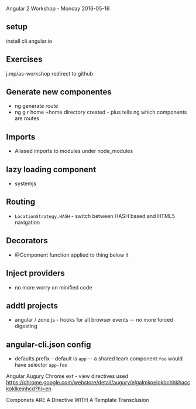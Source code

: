 Angular 2 Workshop - Monday 2016-05-16

## setup
install cli.angular.io

## Exercises
j.mp/as-workshop redirect to github

## Generate new componentes
- ng generate route <route>
- ng g r home
+home directory created - plus tells ng which components are routes 

## Imports
 - Aliased imports to modules under node_modules

## lazy loading component
- systemjs

## Routing
- `LocationStrategy.HASH` - switch between HASH based and HTML5 navigation


## Decorators 
- @Component function applied to thing below it

## Inject providers
- no more worry on minified code

## addtl projects
- angular / zone.js - hooks for all browser events
-- no more forced digesting

## angular-cli.json config
- defaults.prefix - default is `app`
-- a shared team component `foo` would have selector `app-foo`

Angular Augury Chrome ext - view directives used
https://chrome.google.com/webstore/detail/augury/elgalmkoelokbchhkhacckoklkejnhcd?hl=en

Componets ARE A Directive WITH A Template
Transclusion
